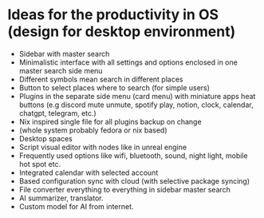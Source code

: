 # Ideas for the productivity in OS (design for desktop environment)

- Sidebar with master search
- Minimalistic interface with all settings and options enclosed in one master search side menu
- Different symbols mean search in different places
- Button to select places where to search (for simple users)
- Plugins in the separate side menu (card menu) with miniature apps heat buttons (e.g discord mute unmute, spotify play, notion, clock, calendar, chatgpt, telegram, etc.)
- Nix inspired single file for all plugins backup on change
- (whole system probably fedora or nix based)
- Desktop spaces
- Script visual editor with nodes like in unreal engine
- Frequently used options like wifi, bluetooth, sound, night light, mobile hot spot etc.
- Integrated calendar with selected account
- Based configuration sync with cloud (with selective package syncing)
- File converter everything to everything in sidebar master search
- AI summarizer, translator.
- Custom model for AI from internet.
